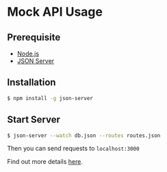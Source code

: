 # Mock API Usage

## Prerequisite

- [Node.js](https://nodejs.org/en/)
- [JSON Server](https://github.com/typicode/json-server)

## Installation

```Bash
$ npm install -g json-server
```

## Start Server

```Bash
$ json-server --watch db.json --routes routes.json
```

Then you can send requests to `localhost:3000`

Find out more details [here](https://github.com/typicode/json-server).